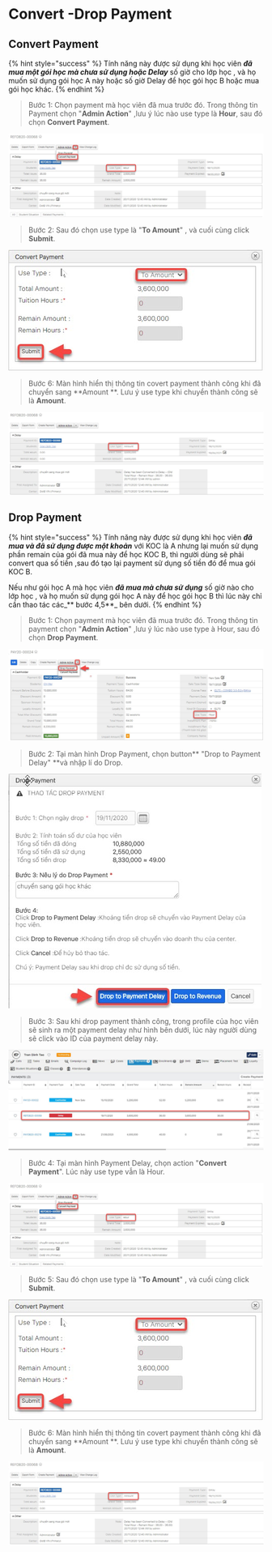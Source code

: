 # Convert -Drop Payment

## Convert Payment

{% hint style="success" %}
Tính năng này được sử dụng khi học viên _**đã mua một gói học mà chưa sử dụng hoặc Delay**_ số giờ cho lớp học , và họ muốn sử dụng gói học A này hoặc số giờ Delay để học gói học B hoặc mua gói học khác.
{% endhint %}

> Bước 1: Chọn payment mà học viên đã mua trước đó. Trong thông tin Payment chọn "**Admin Action**" ,lưu ý lúc nào use type là **Hour**, sau đó chọn **Convert Payment**.

![](<../.gitbook/assets/delay3 (1).jpg>)

> Bước 2: Sau đó chọn use type là "**To Amount**" , và cuối cùng click **Submit**.

![](<../.gitbook/assets/delay4 (1).jpg>)

> Bước 6: Màn hình hiển thị thông tin covert payment thành công khi đã chuyển sang **Amount **. Lưu ý use type khi chuyển thành công sẽ là **Amount**.

![](<../.gitbook/assets/delay5 (1).jpg>)

## Drop Payment

{% hint style="success" %}
Tính năng này được sử dụng khi học viên _**đã mua và đã sử dụng được một khoản**_ với KOC là A nhưng lại muốn sử dụng phần remain của gói đã mua này để học KOC B, thì người dùng sẽ phải convert qua số tiền ,sau đó tạo lại payment sử dụng số tiền đó để mua gói KOC B.

Nếu như gói học A mà học viên _**đã mua mà chưa sử dụng**_ số giờ nào cho lớp học , và họ muốn sử dụng gói học A này để học gói học B thì lúc này chỉ cần thao tác các_** bước 4,5**_ bên dưới.
{% endhint %}

> Bước 1: Chọn payment mà học viên đã mua trước đó. Trong thông tin payment chọn "**Admin Action**" ,lưu ý lúc nào use type à Hour, sau đó chọn **Drop Payment**.

![](../.gitbook/assets/drop4.jpg)

> Bước 2: Tại màn hình Drop Payment, chọn button** "Drop to Payment Delay" **và nhập lí do Drop.

![](<../.gitbook/assets/drop2 (1).jpg>)

> Bước 3: Sau khi drop payment thành công, trong profile của học viên sẽ sinh ra một payment delay như hình bên dưới, lúc này người dùng sẽ click vào ID của payment delay này.

![](<../.gitbook/assets/delay2 (1).jpg>)

> Bước 4: Tại màn hình Payment Delay, chọn action "**Convert Payment**". Lúc này use type vẫn là Hour.

![](<../.gitbook/assets/delay3 (1).jpg>)

> Bước 5: Sau đó chọn use type là "**To Amount**" , và cuối cùng click **Submit**.

![](<../.gitbook/assets/delay4 (1).jpg>)

> Bước 6: Màn hình hiển thị thông tin covert payment thành công khi đã chuyển sang **Amount **. Lưu ý use type khi chuyển thành công sẽ là **Amount**.

![](<../.gitbook/assets/delay5 (1).jpg>)
